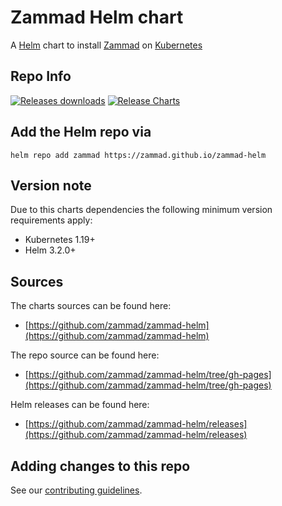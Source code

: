 # Zammad Helm chart

A [Helm](https://helm.sh) chart to install [Zammad](https://zammad.org) on [Kubernetes](https://kubernetes.io)

## Repo Info

[![Releases downloads](https://img.shields.io/github/downloads/zammad/zammad-helm/total.svg)](https://github.com/zammad/zammad-helm/releases)
[![Release Charts](https://github.com/zammad/zammad-helm/workflows/Release%20Charts/badge.svg)](https://github.com/zammad/zammad-helm/commits/master)

## Add the Helm repo via

```console
helm repo add zammad https://zammad.github.io/zammad-helm
```

## Version note

Due to this charts dependencies the following minimum version requirements apply:

* Kubernetes 1.19+
* Helm 3.2.0+

## Sources

The charts sources can be found here:

* [https://github.com/zammad/zammad-helm](https://github.com/zammad/zammad-helm)

The repo source can be found here:

* [https://github.com/zammad/zammad-helm/tree/gh-pages](https://github.com/zammad/zammad-helm/tree/gh-pages)

Helm releases can be found here:

* [https://github.com/zammad/zammad-helm/releases](https://github.com/zammad/zammad-helm/releases)

## Adding changes to this repo

See our [contributing guidelines](https://github.com/zammad/zammad-helm/blob/master/CONTRIBUTING.md).
